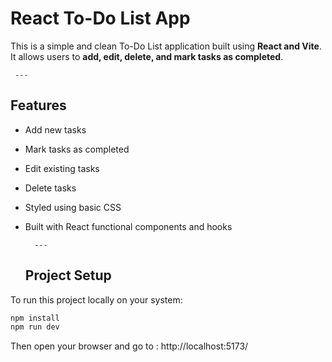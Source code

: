 #  React To-Do List App

This is a simple and clean To-Do List application built using **React and Vite**.  
It allows users to **add, edit, delete, and mark tasks as completed**.

     ---

   ##  Features

- Add new tasks
- Mark tasks as completed
- Edit existing tasks
- Delete tasks
- Styled using basic CSS
- Built with React functional components and hooks

        ---

   ##  Project Setup

To run this project locally on your system:

```bash
npm install
npm run dev
```
Then open your browser and go to : 
 http://localhost:5173/
